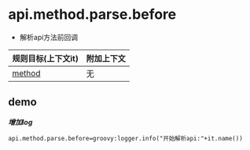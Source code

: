 # api.method.parse.before

- 解析api方法前回调

| 规则目标(上下文it) | 附加上下文 |
| ------------ | ------------ |
| [method](../tools/it.html)  | 无  |

## demo

***增加log***

```properties
api.method.parse.before=groovy:logger.info("开始解析api:"+it.name())
```
